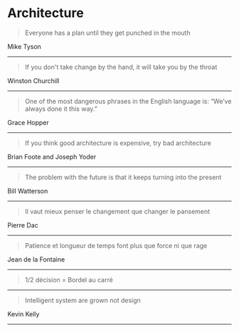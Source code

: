 # Architecture

> Everyone has a plan until they get punched in the mouth

Mike Tyson

---

> If you don't take change by the hand, it will take you by the throat

Winston Churchill

---

> One of the most dangerous phrases in the English language is: “We’ve always done it this way.”

Grace Hopper

---

> If you think good architecture is expensive, try bad architecture

Brian Foote and Joseph Yoder

---

> The problem with the future is that it keeps turning into the present

Bill Watterson

---

> Il vaut mieux penser le changement que changer le pansement

Pierre Dac

---

> Patience et longueur de temps font plus que force ni que rage

Jean de la Fontaine

---

> 1/2 décision = Bordel au carré

---

> Intelligent system are grown not design

Kevin Kelly

---
